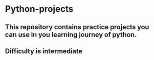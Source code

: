 # Python-projects
## This repository contains practice projects you can use in you learning journey of python.
##   Difficulty is intermediate
